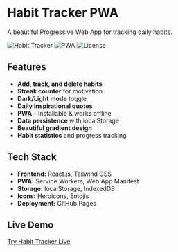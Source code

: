 #  Habit Tracker PWA

A beautiful Progressive Web App for tracking daily habits.

![Habit Tracker](https://img.shields.io/badge/React-18.2.0-blue) ![PWA](https://img.shields.io/badge/PWA-Enabled-green) ![License](https://img.shields.io/badge/License-MIT-yellow)

## Features

-  **Add, track, and delete habits**
-  **Streak counter** for motivation  
-  **Dark/Light mode** toggle
-  **Daily inspirational quotes**
-  **PWA** - Installable & works offline
-  **Data persistence** with localStorage
-  **Beautiful gradient design**
-  **Habit statistics** and progress tracking

##  Tech Stack

- **Frontend:** React.js, Tailwind CSS
- **PWA:** Service Workers, Web App Manifest
- **Storage:** localStorage, IndexedDB
- **Icons:** Heroicons, Emojis
- **Deployment:** GitHub Pages

## Live Demo

[ Try Habit Tracker Live](https://amnfrz.github.io/Habit-Tracker-pwa)
